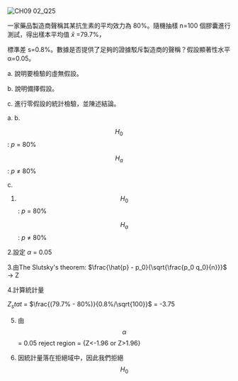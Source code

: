 ![CH09 02_Q25](https://github.com/user-attachments/assets/9300e6fe-687b-4034-a72f-da6cf3c21d3a)

一家藥品製造商聲稱其某抗生素的平均效力為 80%。隨機抽樣 n=100 個膠囊進行測試，得出樣本平均值 $\bar{x}$ =79.7%，

標準差 s=0.8%。數據是否提供了足夠的證據駁斥製造商的聲稱？假設顯著性水平 α=0.05。

a. 說明要檢驗的虛無假設。

b. 說明備擇假設。

c. 進行零假設的統計檢驗，並陳述結論。

a. b.

$$H_0$$ : $p$ = 80%

$$H_a$$ : $p$ $\ne$ 80%

c.

1. $$H_0$$ : $p$ = 80%

   $$H_a$$ : $p$ $\ne$ 80%

2.設定 $\alpha$ = 0.05

3.由The Slutsky's theorem: $\frac{\hat{p} - p_0}{\sqrt{\frac{p_0 q_0}{n}}}$ -> Z

4.計算統計量

$Z_stat$ = $\frac{(79.7% - 80%)}{0.8%/\sqrt{100}}$ = -3.75

5. 由 $$\alpha$$ = 0.05 reject region = {Z<-1.96 or Z>1.96}

6. 因統計量落在拒絕域中，因此我們拒絕 $$H_0$$
